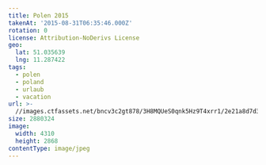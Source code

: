 ```yaml
---
title: Polen 2015
takenAt: '2015-08-31T06:35:46.000Z'
rotation: 0
license: Attribution-NoDerivs License
geo:
  lat: 51.035639
  lng: 11.287422
tags:
  - polen
  - poland
  - urlaub
  - vacation
url: >-
  //images.ctfassets.net/bncv3c2gt878/3H8MQUeS0qnk5Hz9T4xrr1/2e21a8d7d377d299dba5ad7a3e23d956/polen-2015_25957459245_o
size: 2880324
image:
  width: 4310
  height: 2868
contentType: image/jpeg
---
```


